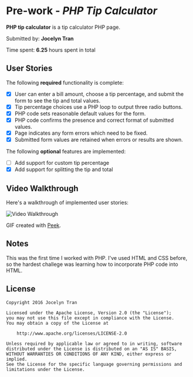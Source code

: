 # Pre-work - *PHP Tip Calculator*

**PHP tip calculator** is a tip calculator PHP page.

Submitted by: **Jocelyn Tran**

Time spent: **6.25** hours spent in total

## User Stories

The following **required** functionality is complete:
* [x] User can enter a bill amount, choose a tip percentage, and submit the form to see the tip and total values.
* [x] Tip percentage choices use a PHP loop to output three radio buttons.
* [x] PHP code sets reasonable default values for the form.
* [x] PHP code confirms the presence and correct format of submitted values.
* [x] Page indicates any form errors which need to be fixed.
* [x] Submitted form values are retained when errors or results are shown.

The following **optional** features are implemented:
* [ ] Add support for custom tip percentage
* [x] Add support for splitting the tip and total

## Video Walkthrough

Here's a walkthrough of implemented user stories:

<img src='http://i.imgur.com/PaiTpoS.gif' title='Video Walkthrough' width='' alt='Video Walkthrough' />

GIF created with [Peek](https://github.com/phw/peek/releases).

## Notes

This was the first time I worked with PHP. I've used HTML and CSS before, so the
hardest challege was learning how to incorporate PHP code into HTML.

## License

    Copyright 2016 Jocelyn Tran

    Licensed under the Apache License, Version 2.0 (the "License");
    you may not use this file except in compliance with the License.
    You may obtain a copy of the License at

        http://www.apache.org/licenses/LICENSE-2.0

    Unless required by applicable law or agreed to in writing, software
    distributed under the License is distributed on an "AS IS" BASIS,
    WITHOUT WARRANTIES OR CONDITIONS OF ANY KIND, either express or implied.
    See the License for the specific language governing permissions and
    limitations under the License.

